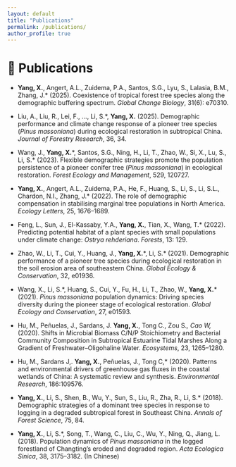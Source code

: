 ```yaml
---
layout: default
title: "Publications"
permalink: /publications/
author_profile: true
---
```


# 📝 Publications 
- **Yang, X.**, Angert, A.L., Zuidema, P.A., Santos, S.G., Lyu, S., Lalasia, B.M., Zhang, J.* (2025). Coexistence of tropical forest tree species along the demographic buffering spectrum. _Global Change Biology_, 31(6): e70310.

- Liu, A., Liu, R., Lei, F., …, Li, S.*, **Yang, X.** (2025). Demographic performance and climate change response of a pioneer tree species (*Pinus massoniana*) during ecological restoration in subtropical China. _Journal of Forestry Research_, 36, 34.

- Wang, J., **Yang, X.**\*, Santos, S.G., Ning, H., Li, T., Zhao, W., Si, X., Lu, S., Li, S.* (2023). Flexible demographic strategies promote the population persistence of a pioneer conifer tree (*Pinus massoniana*) in ecological restoration. _Forest Ecology and Management_, 529, 120727.

- **Yang, X.**, Angert, A.L., Zuidema, P.A., He, F., Huang, S., Li, S., Li, S.L., Chardon, N.I., Zhang, J.* (2022). The role of demographic compensation in stabilising marginal tree populations in North America. _Ecology Letters_, 25, 1676–1689.

- Feng, L., Sun, J., El-Kassaby, Y.A., **Yang, X.**, Tian, X., Wang, T.* (2022). Predicting potential habitat of a plant species with small populations under climate change: *Ostrya rehderiana*. _Forests_, 13: 129.

- Zhao, W., Li, T., Cui, Y., Huang, J., **Yang, X.**\*, Li, S.* (2021). Demographic performance of a pioneer tree species during ecological restoration in the soil erosion area of southeastern China. _Global Ecology & Conservation_, 32, e01936.

- Wang, X., Li, S.*, Huang, S., Cui, Y., Fu, H., Li, T., Zhao, W., **Yang, X.**\* (2021). *Pinus massoniana* population dynamics: Driving species diversity during the pioneer stage of ecological restoration. _Global Ecology and Conservation_, 27, e01593.

- Hu, M., Peñuelas, J., Sardans, J. **Yang, X.**, Tong C., Zou S.*, Cao W,* (2020). Shifts in Microbial Biomass C/N/P Stoichiometry and Bacterial Community Composition in Subtropical Estuarine Tidal Marshes Along a Gradient of Freshwater–Oligohaline Water. _Ecosystems_, 23, 1265–1280.

- Hu, M., Sardans J,. **Yang, X.**, Peñuelas, J., Tong C,* (2020). Patterns and environmental drivers of greenhouse gas fluxes in the coastal wetlands of China: A systematic review and synthesis. _Environmental Research_, 186:109576.

- **Yang, X.**, Li, S., Shen, B., Wu, Y., Sun, S., Liu, R., Zha, R., Li, S.* (2018). Demographic strategies of a dominant tree species in response to logging in a degraded subtropical forest in Southeast China. _Annals of Forest Science_, 75, 84.

- **Yang, X.**, Li, S.\*, Song, T., Wang, C., Liu, C., Wu, Y., Ning, Q., Jiang, L. (2018). Population dynamics of *Pinus massoniana* in the logged forestland of Changting’s eroded and degraded region. _Acta Ecologica Sinica_, 38, 3175–3182. (In Chinese)
